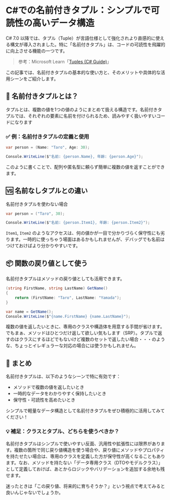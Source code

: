 

# C#での名前付きタプル：シンプルで可読性の高いデータ構造

C# 7.0 以降では、タプル（Tuple）が言語仕様として強化されより直感的に使える構文が導入されました。特に「名前付きタプル」は、コードの可読性を飛躍的に向上させる機能の一つです。

> 参考：Microsoft Learn「[Tuples (C# Guide)](https://learn.microsoft.com/en-us/dotnet/csharp/language-reference/builtin-types/value-tuples)」

この記事では、名前付きタプルの基本的な使い方と、そのメリットや具体的な活用シーンをご紹介します。



## 🔰 名前付きタプルとは？

タプルとは、複数の値を1つの値のようにまとめて扱える構造です。名前付きタプルでは、それぞれの要素に名前を付けられるため、読みやすく扱いやすいコードになります

### ✅ 例：名前付きタプルの定義と使用
```csharp
var person = (Name: "Taro", Age: 30);

Console.WriteLine($"名前: {person.Name}, 年齢: {person.Age}");
```

このように書くことで、配列や匿名型に頼らず簡単に複数の値を返すことができます。



## 🆚 名前なしタプルとの違い
名前付きタプルを使わない場合

```csharp
var person = ("Taro", 30);

Console.WriteLine($"名前: {person.Item1}, 年齢: {person.Item2}");
```

`Item1`, `Item2` のようなアクセスは、何の値かが一目で分かりづらく保守性にも劣ります。一時的に使っちゃう場面はあるかもしれませんが、デバッグでも名前はつけておけばより分かりやすいです。



## 📦 関数の戻り値として使う

名前付きタプルはメソッドの戻り値としても活用できます。

```csharp
(string FirstName, string LastName) GetName()
{
    return (FirstName: "Taro", LastName: "Yamada");
}

var name = GetName();
Console.WriteLine($"{name.FirstName} {name.LastName}");
```

複数の値を返したいときに、専用のクラスや構造体を用意する手間が省けます。でもまぁ、メソッドはひとつだけ返して欲しい気もします（SRP）。タプルで返すのはクラスにするほどでもないけど複数のセットで返したい場合・・・のような、ちょっとイレギュラーな対応の場合には使うかもしれません。


## 🎯 まとめ

名前付きタプルは、以下のようなシーンで特に有効です：

- メソッドで複数の値を返したいとき
- 一時的なデータをわかりやすく保持したいとき
- 保守性・可読性を高めたいとき

シンプルで軽量なデータ構造として名前付きタプルをぜひ積極的に活用してみてください！

### 💡 補足：クラスとタプル、どちらを使うべきか？
名前付きタプルはシンプルで使いやすい反面、汎用性や拡張性には限界があります。複数の箇所で同じ戻り値構造を使う場合や、戻り値にメソッドやプロパティを持たせたい場合は、専用のクラスを定義した方が保守性が高くなることもあります。なお、メソッドを持たない「データ専用クラス（DTOやモデルクラス）」として定義しておけば、あとからロジックやバリデーションを追加する余地も残せます。

迷ったときは「この戻り値、将来的に育ちそうか？」という視点で考えてみると良いんじゃないでしょうか。